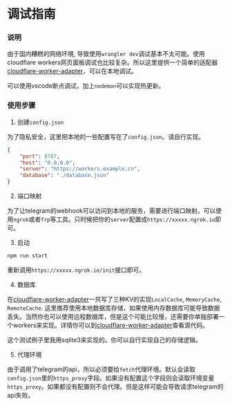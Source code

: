 # 调试指南


### 说明

由于国内糟糕的网络环境, 导致使用`wrangler dev`调试基本不太可能。使用cloudflare workers网页面板调试也比较复杂。所以这里提供一个简单的适配器[cloudflare-worker-adapter](https://github.com/tbxark/cloudflare-worker-adapter)，可以在本地调试。

可以使用vscode断点调试，加上`nodemon`可以实现热更新。

### 使用步骤

1. 创建`config.json`

为了隐私安全，这里把本地的一些配置写在了`config.json`。请自行实现。
```json
{
    "port": 8787,
    "host": "0.0.0.0",
    "server": "https://workers.example.cn",
    "database": "./database.json"
}
```

2. 端口映射

为了让telegram的webhook可以访问到本地的服务，需要进行端口映射。可以使用`ngrok`或者`frp`等工具。只时候把你的`server`配置成`https://xxxxx.ngrok.io`即可。


3. 启动

```bash
npm run start
```
重新调用`https://xxxxx.ngrok.io/init`接口即可。

4. 数据库

在[cloudflare-worker-adapter](https://github.com/tbxark/cloudflare-worker-adapter)一共写了三种KV的实现`LocalCache`, `MemoryCache`, `RemoteCache`.
这里推荐使用本地数据库存储，如果使用内存数据库可能导致数据丢失。当然你也可以使用远程数据库，但是这个可能比较慢，还需要你单独部署一个workers来实现。详情你可以到[cloudflare-worker-adapter](https://github.com/tbxark/cloudflare-worker-adapter)查看源代码。

这个测试例子里我用sqlite3来实现的。你可以自行实现自己的存储逻辑。

5. 代理环境

由于调用了telegram的api，所以必须要给`fetch`代理环境。默认会读取`config.json`里的`https_proxy`字段。如果没有配置这个字段则会读取环境变量`https_proxy`。如果都没有配置则不会代理。但是这样可能会导致请求telegram的api失败。
